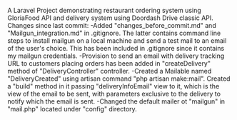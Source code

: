 A Laravel Project demonstrating restaurant ordering system using GloriaFood API
    and delivery system using Doordash Drive classic API.
Changes since last commit: 
-Added "changes_before_commit.md" and "Mailgun_integration.md" in .gitignore.
    The latter contains command line steps to install mailgun on a local machine
    and send a test mail to an email of the user's choice. This has been included in
    .gitignore since it contains my mailgun credentials.
-Provision to send an email with delivery tracking URL to customers placing orders
    has been added in "createDelivery" method of "DeliveryController" controller.
-Created a Mailable named "DeliveryCreated" using artisan command "php artisan make:mail".
    Created a "build" method in it passing "deliveryInfoEmail" view to it, which is the 
    view of the email to be sent, with parameters exclusive to the delivery to notify
    which the email is sent.
-Changed the default mailer ot "mailgun" in "mail.php" located under "config" directory.

    
